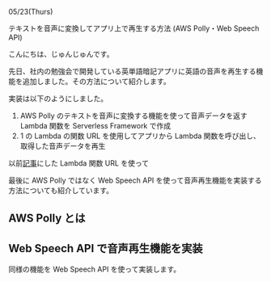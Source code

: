 05/23(Thurs)

テキストを音声に変換してアプリ上で再生する方法 (AWS Polly・Web Speech API)



こんにちは、じゅんじゅんです。

先日、社内の勉強会で開発している英単語暗記アプリに英語の音声を再生する機能を追加しました。その方法について紹介します。

実装は以下のようにしました。

1. AWS Polly のテキストを音声に変換する機能を使って音声データを返す Lambda 関数を Serverless Framework で作成
2. 1 の Lambda の関数 URL を使用してアプリから Lambda 関数を呼び出し、取得した音声データを再生

以前[記事](https://mseeeen.msen.jp/how-to-execute-lambda-from-line-using-function-urls/)にした Lambda 関数 URL を使って

最後に AWS Polly ではなく Web Speech API を使って音声再生機能を実装する方法についても紹介しています。

## AWS Polly とは

## Web Speech API で音声再生機能を実装

同様の機能を Web Speech API を使って実装します。